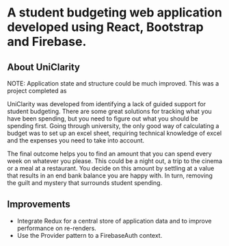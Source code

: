 # A student budgeting web application developed using React, Bootstrap and Firebase.
## About UniClarity
NOTE: Application state and structure could be much improved. This was a project completed as 

UniClarity was developed from identifying a lack of guided support for student budgeting. There are some great solutions for tracking what you have been spending, but you need to figure out what you should be spending first. Going through university, the only good way of calculating a budget was to set up an excel sheet, requiring technical knowledge of excel and the expenses you need to take into account.

The final outcome helps you to find an amount that you can spend every week on whatever you please. This could be a night out, a trip to the cinema or a meal at a restaurant. You decide on this amount by settling at a value that results in an end bank balance you are happy with. In turn, removing the guilt and mystery that surrounds student spending.

## Improvements
* Integrate Redux for a central store of application data and to improve performance on re-renders.
* Use the Provider pattern to a FirebaseAuth context.
